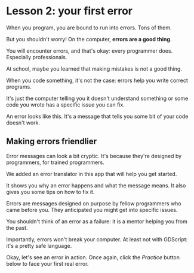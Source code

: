 # Lesson 2: your first error

When you program, you are bound to run into errors. Tons of them.

But you shouldn't worry! On the computer, **errors are a good thing**.

You will encounter errors, and that's okay: every programmer does. Especially professionals.

At school, maybe you learned that making mistakes is not a good thing.

When you code something, it's not the case: errors help you write correct programs.

It's just the computer telling you it doesn't understand something or some code you wrote has a specific issue you can fix.

An error looks like this. It's a message that tells you some bit of your code doesn't work.

<!-- SHOW ERROR MESSAGE -->

## Making errors friendlier

Error messages can look a bit cryptic. It's because they're designed by programmers, for trained programmers.

We added an error translator in this app that will help you get started.

It shows you why an error happens and what the message means. It also gives you some tips on how to fix it.

<!-- SHOW ERROR TRANSLATOR -->

Errors are messages designed on purpose by fellow programmers who came before you. They anticipated you might get into specific issues.

You shouldn't think of an error as a failure: it is a mentor helping you from the past.

Importantly, errors won't break your computer. At least not with GDScript: it's a pretty safe language.

Okay, let's see an error in action. Once again, click the _Practice_ button below to face your first real error.
